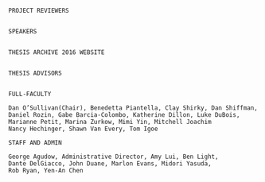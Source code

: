     PROJECT REVIEWERS


    SPEAKERS
    

    THESIS ARCHIVE 2016 WEBSITE
    

    THESIS ADVISORS
    

    FULL-FACULTY
    
    Dan O’Sullivan(Chair), Benedetta Piantella, Clay Shirky, Dan Shiffman,
    Daniel Rozin, Gabe Barcia-Colombo, Katherine Dillon, Luke DuBois, 
    Marianne Petit, Marina Zurkow, Mimi Yin, Mitchell Joachim
    Nancy Hechinger, Shawn Van Every, Tom Igoe

    STAFF AND ADMIN
    
    George Agudow, Administrative Director, Amy Lui, Ben Light, 
    Dante DelGiacco, John Duane, Marlon Evans, Midori Yasuda, 
    Rob Ryan, Yen-An Chen
